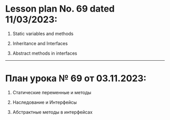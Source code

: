 # Lesson plan No. 69 dated 11/03/2023:

1. Static variables and methods

2. Inheritance and Interfaces

3. Abstract methods in interfaces

_________________________________________________

# План урока № 69 от 03.11.2023:

1. Статические переменные и методы

2. Наследование и Интерфейсы

3. Абстрактные методы в интерфейсах 
